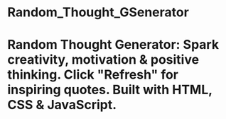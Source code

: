 # Random_Thought_GSenerator
# Random Thought Generator: Spark creativity, motivation &amp; positive thinking. Click "Refresh" for inspiring quotes. Built with HTML, CSS &amp; JavaScript.
